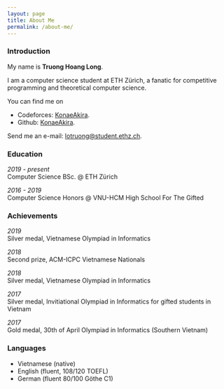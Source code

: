 ```yaml
---
layout: page
title: About Me
permalink: /about-me/
---
```


### Introduction

My name is **Truong Hoang Long**.

I am a computer science student at ETH Zürich, a fanatic for competitive programming and theoretical computer science. 

You can find me on
- Codeforces: [KonaeAkira][codeforces-profile].
- Github: [KonaeAkira][github-profile].

Send me an e-mail: [lotruong@student.ethz.ch](lotruong@student.ethz.ch).

### Education

_2019 - present_  
Computer Science BSc. @ ETH Zürich

_2016 - 2019_  
Computer Science Honors @ VNU-HCM High School For The Gifted

### Achievements

_2019_  
Silver medal, Vietnamese Olympiad in Informatics

_2018_  
Second prize, ACM-ICPC Vietnamese Nationals

_2018_  
Silver medal, Vietnamese Olympiad in Informatics

_2017_  
Silver medal, Invitiational Olympiad in Informatics for gifted students in Vietnam

_2017_  
Gold medal, 30th of April Olympiad in Informatics (Southern Vietnam)

### Languages

- Vietnamese (native)
- English (fluent, 108/120 TOEFL)
- German (fluent 80/100 Göthe C1)

[codeforces-profile]: https://codeforces.com/profile/KonaeAkira/
[github-profile]: https://github.com/KonaeAkira/
